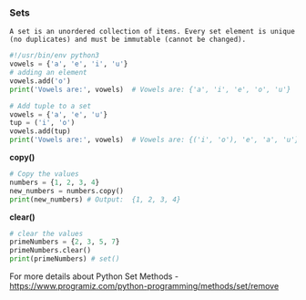 ### Sets
`A set is an unordered collection of items. Every set element is unique (no duplicates) and must be immutable (cannot be changed).`

```py
#!/usr/bin/env python3
vowels = {'a', 'e', 'i', 'u'}
# adding an element
vowels.add('o')
print('Vowels are:', vowels)  # Vowels are: {'a', 'i', 'e', 'o', 'u'}

# Add tuple to a set
vowels = {'a', 'e', 'u'}
tup = ('i', 'o')
vowels.add(tup)
print('Vowels are:', vowels)  # Vowels are: {('i', 'o'), 'e', 'a', 'u'}
```
**copy()**
```py
# Copy the values
numbers = {1, 2, 3, 4}
new_numbers = numbers.copy()
print(new_numbers) # Output:  {1, 2, 3, 4}
```
**clear()**
```py
# clear the values
primeNumbers = {2, 3, 5, 7}
primeNumbers.clear()
print(primeNumbers) # set()
```
For more details about Python Set Methods - https://www.programiz.com/python-programming/methods/set/remove

